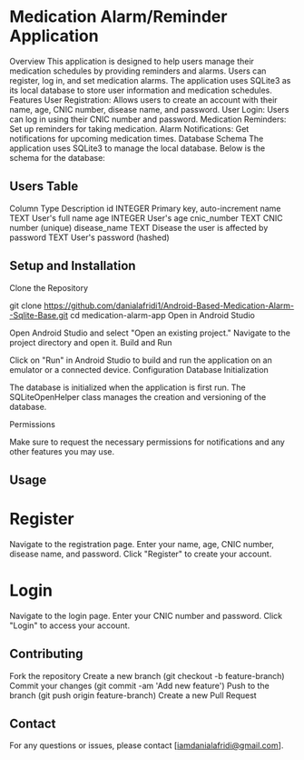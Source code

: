 
# Medication Alarm/Reminder Application


Overview
This application is designed to help users manage their medication schedules by providing reminders and alarms. Users can register, log in, and set medication alarms. The application uses SQLite3 as its local database to store user information and medication schedules.
Features
User Registration: Allows users to create an account with their name, age, CNIC number, disease name, and password.
User Login: Users can log in using their CNIC number and password.
Medication Reminders: Set up reminders for taking medication.
Alarm Notifications: Get notifications for upcoming medication times.
Database Schema
The application uses SQLite3 to manage the local database. Below is the schema for the database:



## Users Table
Column	Type	Description
id	INTEGER	Primary key, auto-increment
name	TEXT	User's full name
age	INTEGER	User's age
cnic_number	TEXT	CNIC number (unique)
disease_name	TEXT	Disease the user is affected by
password	TEXT	User's password (hashed)
## Setup and Installation
Clone the Repository

git clone <https://github.com/danialafridi1/Android-Based-Medication-Alarm--Sqlite-Base.git>
cd medication-alarm-app
Open in Android Studio

Open Android Studio and select "Open an existing project."
Navigate to the project directory and open it.
Build and Run

Click on "Run" in Android Studio to build and run the application on an emulator or a connected device.
Configuration
Database Initialization

The database is initialized when the application is first run. The SQLiteOpenHelper class manages the creation and versioning of the database.

Permissions

Make sure to request the necessary permissions for notifications and any other features you may use.

## Usage
# Register

Navigate to the registration page.
Enter your name, age, CNIC number, disease name, and password.
Click "Register" to create your account.
# Login

Navigate to the login page.
Enter your CNIC number and password.
Click "Login" to access your account.

## Contributing
Fork the repository
Create a new branch (git checkout -b feature-branch)
Commit your changes (git commit -am 'Add new feature')
Push to the branch (git push origin feature-branch)
Create a new Pull Request
## Contact
For any questions or issues, please contact [iamdanialafridi@gmail.com].

